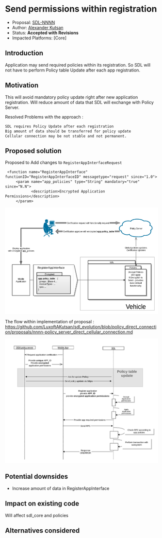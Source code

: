 # Send permissions within registration

* Proposal: [SDL-NNNN](nnnn-send_permissions_within_app_register.md)
* Author: [Alexander Kutsan](https://github.com/LuxoftAKutsan)
* Status: **Accepted with Revisions**
* Impacted Platforms: [Core]

## Introduction

Application may send required policies within its registration. 
So SDL will not have to perform Policy table Update after each app registration.



## Motivation

This will avoid mandatory policy update right after new application registration. 
Will reduce amount of data that SDL will exchange with Policy Server.

Resolved Problems with the approach :

    SDL requires Policy Update after each registration
    Big amount of data should be transferred for policy update 
    Cellular connection may be not stable and not permanent.

## Proposed solution

Proposed to Add changes to `RegisterAppInterfaceRequest` 

```
 <function name="RegisterAppInterface" functionID="RegisterAppInterfaceID" messagetype="request" since="1.0">
     <param name="app_policies" type="String" mandatory="true" since="N.N">
            <description>Encrypted Application Permissions</description>
     </param>
```

![Architecture Approach](../assets/proposals/nnnn-send_permissions_within_app_register/arhitecture_approach.png)


The flow within implementation of proposal : https://github.com/LuxoftAKutsan/sdl_evolution/blob/policy_direct_connection/proposals/nnnn-policy_server_direct_cellular_connection.md 

![Registration with sending Application Policies](../assets/proposals/nnnn-send_permissions_within_app_register/register_with_policies.png)

 
## Potential downsides

 - Increase amount of data in RegisterAppInterface

## Impact on existing code

 Will affect sdl_core and policies


## Alternatives considered
 
